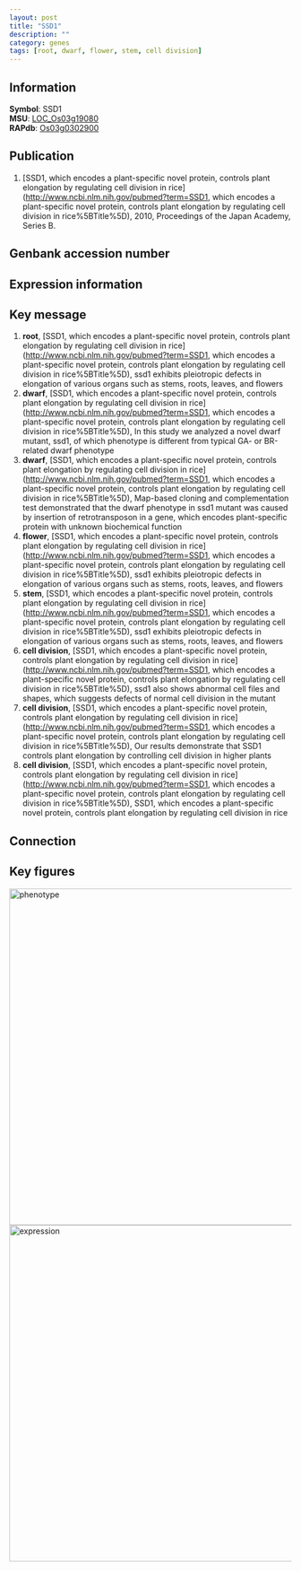 ```yaml
---
layout: post
title: "SSD1"
description: ""
category: genes
tags: [root, dwarf, flower, stem, cell division]
---
```


## Information
__Symbol__: SSD1  
__MSU__: [LOC_Os03g19080](http://rice.plantbiology.msu.edu/cgi-bin/ORF_infopage.cgi?orf=LOC_Os03g19080)  
__RAPdb__: [Os03g0302900](http://rapdb.dna.affrc.go.jp/viewer/gbrowse_details/irgsp1?name=Os03g0302900)  

## Publication
1. [SSD1, which encodes a plant-specific novel protein, controls plant elongation by regulating cell division in rice](http://www.ncbi.nlm.nih.gov/pubmed?term=SSD1, which encodes a plant-specific novel protein, controls plant elongation by regulating cell division in rice%5BTitle%5D), 2010, Proceedings of the Japan Academy, Series B.

## Genbank accession number

## Expression information

## Key message
1. __root__, [SSD1, which encodes a plant-specific novel protein, controls plant elongation by regulating cell division in rice](http://www.ncbi.nlm.nih.gov/pubmed?term=SSD1, which encodes a plant-specific novel protein, controls plant elongation by regulating cell division in rice%5BTitle%5D),  ssd1 exhibits pleiotropic defects in elongation of various organs such as stems, roots, leaves, and flowers
2. __dwarf__, [SSD1, which encodes a plant-specific novel protein, controls plant elongation by regulating cell division in rice](http://www.ncbi.nlm.nih.gov/pubmed?term=SSD1, which encodes a plant-specific novel protein, controls plant elongation by regulating cell division in rice%5BTitle%5D),  In this study we analyzed a novel dwarf mutant, ssd1, of which phenotype is different from typical GA- or BR-related dwarf phenotype
3. __dwarf__, [SSD1, which encodes a plant-specific novel protein, controls plant elongation by regulating cell division in rice](http://www.ncbi.nlm.nih.gov/pubmed?term=SSD1, which encodes a plant-specific novel protein, controls plant elongation by regulating cell division in rice%5BTitle%5D),  Map-based cloning and complementation test demonstrated that the dwarf phenotype in ssd1 mutant was caused by insertion of retrotransposon in a gene, which encodes plant-specific protein with unknown biochemical function
4. __flower__, [SSD1, which encodes a plant-specific novel protein, controls plant elongation by regulating cell division in rice](http://www.ncbi.nlm.nih.gov/pubmed?term=SSD1, which encodes a plant-specific novel protein, controls plant elongation by regulating cell division in rice%5BTitle%5D),  ssd1 exhibits pleiotropic defects in elongation of various organs such as stems, roots, leaves, and flowers
5. __stem__, [SSD1, which encodes a plant-specific novel protein, controls plant elongation by regulating cell division in rice](http://www.ncbi.nlm.nih.gov/pubmed?term=SSD1, which encodes a plant-specific novel protein, controls plant elongation by regulating cell division in rice%5BTitle%5D),  ssd1 exhibits pleiotropic defects in elongation of various organs such as stems, roots, leaves, and flowers
6. __cell division__, [SSD1, which encodes a plant-specific novel protein, controls plant elongation by regulating cell division in rice](http://www.ncbi.nlm.nih.gov/pubmed?term=SSD1, which encodes a plant-specific novel protein, controls plant elongation by regulating cell division in rice%5BTitle%5D),  ssd1 also shows abnormal cell files and shapes, which suggests defects of normal cell division in the mutant
7. __cell division__, [SSD1, which encodes a plant-specific novel protein, controls plant elongation by regulating cell division in rice](http://www.ncbi.nlm.nih.gov/pubmed?term=SSD1, which encodes a plant-specific novel protein, controls plant elongation by regulating cell division in rice%5BTitle%5D),  Our results demonstrate that SSD1 controls plant elongation by controlling cell division in higher plants
8. __cell division__, [SSD1, which encodes a plant-specific novel protein, controls plant elongation by regulating cell division in rice](http://www.ncbi.nlm.nih.gov/pubmed?term=SSD1, which encodes a plant-specific novel protein, controls plant elongation by regulating cell division in rice%5BTitle%5D), SSD1, which encodes a plant-specific novel protein, controls plant elongation by regulating cell division in rice

## Connection

## Key figures
<img src="http://ricencode.github.io/images/SSD1.pheno.png" alt="phenotype"  style="width: 600px;"/>

<img src="http://ricencode.github.io/images/SSD1.exp.png" alt="expression"  style="width: 600px;"/>



